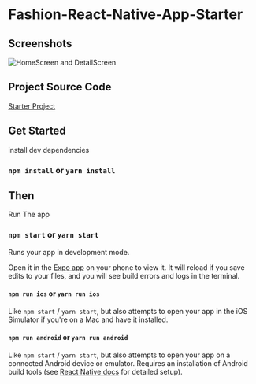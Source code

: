# Fashion-React-Native-App-Starter

## Screenshots
![HomeScreen and DetailScreen](https://cdn.dribbble.com/users/4230508/screenshots/20172285/media/3d7f1a53d013e71d9a89166514d27e7f.png?compress=1&resize=1600x1200&vertical=top)

## Project Source Code
[Starter Project](https://github.com/tugane/Fashion-React-Native-App)


## Get Started

install dev dependencies

### `npm install` or `yarn install`

## Then

Run The app

### `npm start` or `yarn start`

Runs your app in development mode.

Open it in the [Expo app](https://expo.io) on your phone to view it. It will reload if you save edits to your files, and you will see build errors and logs in the terminal.

#### `npm run ios` or `yarn run ios`

Like `npm start` / `yarn start`, but also attempts to open your app in the iOS Simulator if you're on a Mac and have it installed.

#### `npm run android` or `yarn run android`

Like `npm start` / `yarn start`, but also attempts to open your app on a connected Android device or emulator. Requires an installation of Android build tools (see [React Native docs](https://facebook.github.io/react-native/docs/getting-started.html) for detailed setup).
